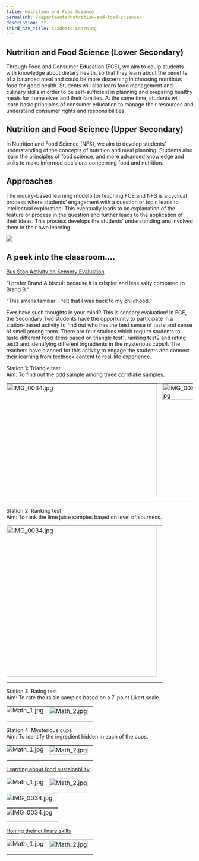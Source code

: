 ```yaml
---
title: Nutrition and Food Science
permalink: /departments/nutrition-and-food-science/
description: ""
third_nav_title: Academic Learning
---
```

Nutrition and Food Science (Lower Secondary)
--------------------------------------------

Through Food and Consumer Education (FCE), we aim to equip students with knowledge about dietary health, so that they learn about the benefits of a balanced meal and could be more discerning in choosing nutritious food for good health. Students will also learn food management and culinary skills in order to be self-sufficient in planning and preparing healthy meals for themselves and their families. At the same time, students will learn basic principles of consumer education to manage their resources and understand consumer rights and responsibilities. 

Nutrition and Food Science (Upper Secondary)
--------------------------------------------

In Nutrition and Food Science (NFS), we aim to develop students’ understanding of the concepts of nutrition and meal planning. Students also learn the principles of food science, and more advanced knowledge and skills to make informed decisions concerning food and nutrition.

Approaches
--------------------------
The inquiry-based learning model5 for teaching FCE and NFS is a cyclical process where students’ engagement with a question or topic leads to intellectual exploration. This eventually leads to an explanation of the feature or process in the question and further leads to the application of their ideas. This process develops the students’ understanding and involved them in their own learning.

![](/images/Food_And_Nutrition/Department_programmes/nutrition_and_food_science_8a.png)

A peek into the classroom….
--------------------------
  
<u>Bus Stop Activity on Sensory Evaluation</u>

“I prefer Brand A biscuit because it is crispier and less salty compared to Brand B.”

“This smells familiar! I felt that I was back to my childhood.”

Ever have such thoughts in your mind? This is sensory evaluation! In FCE, the Secondary Two students have the opportunity to participate in a station-based activity to find out who has the best sense of taste and sense of smell among them. There are four stations which require students to taste different food items based on triangle test1, ranking test2 and rating test3 and identifying different ingredients in the mysterious cups4. The teachers have planned for this activity to engage the students and connect their learning from textbook content to real-life experience. 

Station 1: Triangle test <br>
Aim: To find out the odd sample among three cornflake samples.


<table class="ive_eobj_center ives_tab_kosong" style="margin: auto;
    outline: 0px;
    padding: 0px;
    border-collapse: collapse;
    clear: both;
    border: 1px solid transparent;
    table-layout: fixed;">
  <tbody style="margin: 0px; outline: 0px; padding: 0px">
    <tr style="margin: 0px; outline: 0px; padding: 0px">
      <td style="margin: 0px;
          outline: 0px;
          padding: 0px 15px 15px 0px;
          vertical-align: top;">
        <img src="/images/Food_And_Nutrition/Department_programmes/nutrition_and_food_science_1a.jpg" width="100%" alt="IMG_0034.jpg" class="ive_eobj_center" style="width:100%;
            margin: auto;
            outline: 0px;
            padding: 0px;
            border: none;
            max-width: 100%;
            clear: both;
            display: block;
            width: 405px;
            height: 303px;">
      </td>
      <td style="margin: 0px;
          outline: 0px;
          padding: 0px 15px 15px 0px;
          vertical-align: top;">
        <img src="/images/Food_And_Nutrition/Department_programmes/nutrition_and_food_science_1b.png" width="100%" alt="IMG_0084.jpg" class="ive_eobj_center" style="width=">
      </td>
    </tr>
  </tbody>
</table>

Station 2: Ranking test <br>
Aim: To rank the lime juice samples based on level of sourness.
<table style="margin: auto;
    outline: 0px;
    padding: 0px;
    border-collapse: collapse;
    clear: both;
    border: 1px solid transparent;
    table-layout: fixed;" class="ive_eobj_center ives_tab_kosong">
  <tbody style="margin: 0px; outline: 0px; padding: 0px">
    <tr style="margin: 0px; outline: 0px; padding: 0px">
      <td style="margin: 0px;
          outline: 0px;
          padding: 0px 15px 15px 0px;
          vertical-align: top;">
        <img style="width=50%;
            margin: auto;
            outline: 0px;
            padding: 0px;
            border: none;
            max-width: 100%;
            clear: both;
						width: 405px;
&nbsp; &nbsp; &nbsp; &nbsp; &nbsp; &nbsp; height: 303px;
            display: block;" class="ive_eobj_center" alt="IMG_0034.jpg" width="100%" src="/images/Food_And_Nutrition/Department_programmes/nutrition_and_food_science_1c.jpg">
      </td>
    </tr>
  </tbody>
</table>

Station 3: Rating test <br>
Aim: To rate the raisin samples based on a 7-point Likert scale.
<table class="ive_eobj_center ives_tab_kosong" style="margin: auto;
    outline: 0px;
    padding: 0px;
    border-collapse: collapse;
    clear: both;
    border: 1px solid transparent;
    table-layout: fixed;">
  <tbody style="margin: 0px; outline: 0px; padding: 0px">
    <tr style="margin: 0px; outline: 0px; padding: 0px">
      <td style="margin: 0px;
          outline: 0px;
          padding: 0px 15px 15px 0px;
          vertical-align: top;">
        <img src="/images/Food_And_Nutrition/Department_programmes/nutrition_and_food_science_2a.png" alt="Math_1.jpg" class="ive_eobj_center" style="width=">
      </td>
      <td style="margin: 0px;
          outline: 0px;
          padding: 0px 15px 15px 0px;
          vertical-align: top;">
        <img src="/images/Food_And_Nutrition/Department_programmes/nutrition_and_food_science_2b.jpg" width="100%" alt="Math_2.jpg" class="ive_eobj_center" style="width=">
      </td>
    </tr>
  </tbody>
</table>

Station 4: Mysterious cups <br>
Aim: To identify the ingredient hidden in each of the cups.
<table style="margin: auto;
    outline: 0px;
    padding: 0px;
    border-collapse: collapse;
    clear: both;
    border: 1px solid transparent;
    table-layout: fixed;" class="ive_eobj_center ives_tab_kosong">
  <tbody style="margin: 0px; outline: 0px; padding: 0px">
    <tr style="margin: 0px; outline: 0px; padding: 0px">
      <td style="margin: 0px;
          outline: 0px;
          padding: 0px 15px 15px 0px;
          vertical-align: top;">
        <img style="width=" class="ive_eobj_center" alt="Math_1.jpg" src="/images/Food_And_Nutrition/Department_programmes/nutrition_and_food_science_3a.jpg">
      </td>
      <td style="margin: 0px;
          outline: 0px;
          padding: 0px 15px 15px 0px;
          vertical-align: top;">
        <img style="width=" class="ive_eobj_center" alt="Math_2.jpg" width="100%" src="/images/Food_And_Nutrition/Department_programmes/nutrition_and_food_science_3b.jpg">
      </td>
    </tr>
  </tbody>
</table>


<u>Learning about food sustainability</u>
<table class="ive_eobj_center ives_tab_kosong" style="margin: auto;
    outline: 0px;
    padding: 0px;
    border-collapse: collapse;
    clear: both;
    border: 1px solid transparent;
    table-layout: fixed;">
  <tbody style="margin: 0px; outline: 0px; padding: 0px">
    <tr style="margin: 0px; outline: 0px; padding: 0px">
      <td style="margin: 0px;
          outline: 0px;
          padding: 0px 15px 15px 0px;
          vertical-align: top;">
        <img src="/images/Food_And_Nutrition/Department_programmes/nutrition_and_food_science_4a.jpg" alt="Math_1.jpg" class="ive_eobj_center" style="width=">
      </td>
      <td style="margin: 0px;
          outline: 0px;
          padding: 0px 15px 15px 0px;
          vertical-align: top;">
        <img src="/images/Food_And_Nutrition/Department_programmes/nutrition_and_food_science_4b.jpg" width="100%" alt="Math_2.jpg" class="ive_eobj_center" style="width=">
      </td>
    </tr>
  </tbody>
</table>


<table style="margin: auto;
    outline: 0px;
    padding: 0px;
    border-collapse: collapse;
    clear: both;
    border: 1px solid transparent;
    table-layout: fixed;" class="ive_eobj_center ives_tab_kosong">
  <tbody style="margin: 0px; outline: 0px; padding: 0px">
    <tr style="margin: 0px; outline: 0px; padding: 0px">
      <td style="margin: 0px;
          outline: 0px;
          padding: 0px 15px 15px 0px;
          vertical-align: top;">
        <img style="width=" class="ive_eobj_center" alt="IMG_0034.jpg" src="/images/Food_And_Nutrition/Department_programmes/nutrition_and_food_science_5a.png">
      </td>
    </tr>
  </tbody>
</table>

<table style="margin: auto;
    outline: 0px;
    padding: 0px;
    border-collapse: collapse;
    clear: both;
    border: 1px solid transparent;
    table-layout: fixed;" class="ive_eobj_center ives_tab_kosong">
  <tbody style="margin: 0px; outline: 0px; padding: 0px">
    <tr style="margin: 0px; outline: 0px; padding: 0px">
      <td style="margin: 0px;
          outline: 0px;
          padding: 0px 15px 15px 0px;
          vertical-align: top;">
        <img style="width=" class="ive_eobj_center" alt="IMG_0034.jpg" src="/images/Food_And_Nutrition/Department_programmes/nutrition_and_food_science_5b.png">
      </td>
    </tr>
  </tbody>
</table>

<u>Honing their culinary skills</u>
<table class="ive_eobj_center ives_tab_kosong" style="margin: auto;
    outline: 0px;
    padding: 0px;
    border-collapse: collapse;
    clear: both;
    border: 1px solid transparent;
    table-layout: fixed;">
  <tbody style="margin: 0px; outline: 0px; padding: 0px">
    <tr style="margin: 0px; outline: 0px; padding: 0px">
      <td style="margin: 0px;
          outline: 0px;
          padding: 0px 15px 15px 0px;
          vertical-align: top;">
        <img src="/images/Food_And_Nutrition/Department_programmes/nutrition_and_food_science_6a.jpg" alt="Math_1.jpg" class="ive_eobj_center" style="width=">
      </td>
      <td style="margin: 0px;
          outline: 0px;
          padding: 0px 15px 15px 0px;
          vertical-align: top;">
        <img src="/images/Food_And_Nutrition/Department_programmes/nutrition_and_food_science_6b.jpg" width="100%" alt="Math_2.jpg" class="ive_eobj_center" style="width=">
      </td>
    </tr>
  </tbody>
</table>
